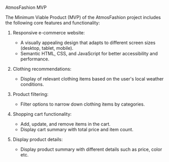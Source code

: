 AtmosFashion MVP

The Minimum Viable Product (MVP) of the AtmosFashion project includes the following core features and functionality:

1. Responsive e-commerce website:

   - A visually appealing design that adapts to different screen sizes (desktop, tablet, mobile).
   - Semantic HTML, CSS, and JavaScript for better accessibility and performance.

2. Clothing recommendations:

   - Display of relevant clothing items based on the user's local weather conditions.

3. Product filtering:

   - Filter options to narrow down clothing items by categories.

4. Shopping cart functionality:

   - Add, update, and remove items in the cart.
   - Display cart summary with total price and item count.

5. Display product details:
   - Display product summary with different details such as price, color etc.
